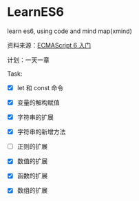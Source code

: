 # LearnES6
learn es6, using code and mind map(xmind)

资料来源：[ECMAScript 6 入门](https://es6.ruanyifeng.com/)

计划：一天一章

Task:

- [x]  let 和 const 命令
- [x] 变量的解构赋值
- [x] 字符串的扩展
- [x] 字符串的新增方法
- [ ] 正则的扩展
- [x] 数值的扩展
- [x] 函数的扩展
- [x] 数组的扩展

